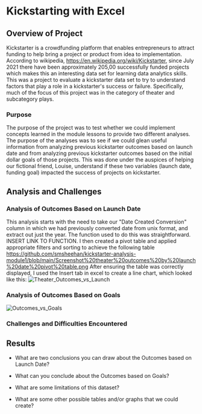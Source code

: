 # Kickstarting with Excel

## Overview of Project
Kickstarter is a crowdfunding platform that enables entrepreneurs to attract funding to help bring a project or product from idea to implementation.  According to wikipedia, https://en.wikipedia.org/wiki/Kickstarter, since July 2021 there have been approximately 205,00 successfully funded projects which makes this an interesting data set for learning data analytics skills.  This was a project to evaluate a kickstarter data set to try to understand factors that play a role in a kickstarter's success or failure.  Specifically, much of the focus of this project was in the category of theater and subcategory plays.

### Purpose
The purpose of the project was to test whether we could implement concepts learned in the module lessons to provide two different analyses.  The purpose of the analyses was to see if we could glean useful information from analyzing previous kickstarter outcomes based on launch date and from analyzing previous kickstarter outcomes based on the initial dollar goals of those projects.  This was done under the auspices of helping our fictional friend, Louise, understand if these two variables (launch date, funding goal) impacted the success of projects on kickstarter. 

## Analysis and Challenges

### Analysis of Outcomes Based on Launch Date
This analysis starts with the need to take our "Date Created Conversion" column in which we had previously converted date from unix format, and extract out just the year.  The function used to do this was straightforward.  INSERT LINK TO FUNCTION.   I then created a pivot table and applied appropriate filters and sorting to achieve the following table
https://github.com/smsheehan/kickstarter-analysis-module1/blob/main/Screenshot%20theater%20outcomes%20by%20launch%20date%20pivot%20table.png
After ensuring the table was correctly displayed, I used the Insert tab in excel to create a line chart, which looked like this:
![Theater_Outcomes_vs_Launch](https://user-images.githubusercontent.com/90977689/134559226-8e574f1b-e845-4e7d-ae7a-d84b7fc1c93e.png)

### Analysis of Outcomes Based on Goals
![Outcomes_vs_Goals](https://user-images.githubusercontent.com/90977689/134559406-56209a43-076c-488e-be03-b317aa12ef1b.png)

### Challenges and Difficulties Encountered

## Results

- What are two conclusions you can draw about the Outcomes based on Launch Date?

- What can you conclude about the Outcomes based on Goals?

- What are some limitations of this dataset?

- What are some other possible tables and/or graphs that we could create?
